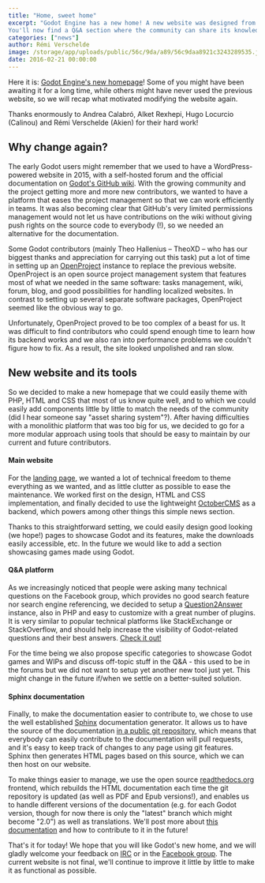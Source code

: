 ```yaml
---
title: "Home, sweet home"
excerpt: "Godot Engine has a new home! A new website was designed from the ground up with a modular design, so that it can easily be extended and customized to fit our needs.
You'll now find a Q&A section where the community can share its knowledge, and a new documentation system that can be contributed to directly via pull requests!"
categories: ["news"]
author: Rémi Verschelde
image: /storage/app/uploads/public/56c/9da/a89/56c9daa8921c3243289535.jpg
date: 2016-02-21 00:00:00
---
```


Here it is: [Godot Engine's new homepage](/)! Some of you might have been awaiting it for a long time, while others might have never used the previous website, so we will recap what motivated modifying the website again.

Thanks enormously to Andrea Calabró, Alket Rexhepi, Hugo Locurcio (Calinou) and Rémi Verschelde (Akien) for their hard work!

## Why change again?

The early Godot users might remember that we used to have a WordPress-powered website in 2015, with a self-hosted forum and the official documentation on [Godot's GitHub wiki](https://github.com/godotengine/godot/wiki). With the growing community and the project getting more and more new contributors, we wanted to have a platform that eases the project management so that we can work efficiently in teams. It was also becoming clear that GitHub's very limited permissions management would not let us have contributions on the wiki without giving push rights on the source code to everybody (!), so we needed an alternative for the documentation.

Some Godot contributors (mainly Theo Hallenius – TheoXD – who has our biggest thanks and appreciation for carrying out this task) put a lot of time in setting up an [OpenProject](https://www.openproject.org) instance to replace the previous website. OpenProject is an open source project management system that features most of what we needed in the same software: tasks management, wiki, forum, blog, and good possibilities for handling localized websites. In contrast to setting up several separate software packages, OpenProject seemed like the obvious way to go.

Unfortunately, OpenProject proved to be too complex of a beast for us. It was difficult to find contributors who could spend enough time to learn how its backend works and we also ran into performance problems we couldn't figure how to fix. As a result, the site looked unpolished and ran slow.

## New website and its tools

So we decided to make a new homepage that we could easily theme with PHP, HTML and CSS that most of us know quite well, and to which we could easily add components little by little to match the needs of the community (did I hear someone say "asset sharing system"?). After having difficulties with a monolithic platform that was too big for us, we decided to go for a more modular approach using tools that should be easy to maintain by our current and future contributors.

#### Main website

For the [landing page](/), we wanted a lot of technical freedom to theme everything as we wanted, and as little clutter as possible to ease the maintenance. We worked first on the design, HTML and CSS implementation, and finally decided to use the lightweight [OctoberCMS](https://octobercms.com) as a backend, which powers among other things this simple news section.

Thanks to this straightforward setting, we could easily design good looking (we hope!) pages to showcase Godot and its features, make the downloads easily accessible, etc. In the future we would like to add a section showcasing games made using Godot.

#### Q&A platform

As we increasingly noticed that people were asking many technical questions on the Facebook group, which provides no good search feature nor search engine referencing, we decided to setup a [Question2Answer](http://www.question2answer.org) instance, also in PHP and easy to customize with a great number of plugins. It is very similar to popular technical platforms like StackExchange or StackOverflow, and should help increase the visibility of Godot-related questions and their best answers. [Check it out!](/qa)

For the time being we also propose specific categories to showcase Godot games and WIPs and discuss off-topic stuff in the Q&A - this used to be in the forums but we did not want to setup yet another new tool just yet. This might change in the future if/when we settle on a better-suited solution.

#### Sphinx documentation

Finally, to make the documentation easier to contribute to, we chose to use the well established [Sphinx](http://www.sphinx-doc.org) documentation generator. It allows us to have the source of the documentation [in a public git repository](https://github.com/godotengine/godot-docs), which means that everybody can easily contribute to the documentation will pull requests, and it's easy to keep track of changes to any page using git features. Sphinx then generates HTML pages based on this source, which we can then host on our website.

To make things easier to manage, we use the open source [readthedocs.org](http://readthedocs.org) frontend, which rebuilds the HTML documentation each time the git repository is updated (as well as PDF and Epub versions!), and enables us to handle different versions of the documentation (e.g. for each Godot version, though for now there is only the "latest" branch which might become "2.0") as well as translations. We'll post more about [this documentation](http://docs.godotengine.org) and how to contribute to it in the future!

That's it for today! We hope that you will like Godot's new home, and we will gladly welcome your feedback on [IRC](http://webchat.freenode.net/?channels=#godotengine) or in the [Facebook group](https://www.facebook.com/groups/godotengine/). The current website is not final, we'll continue to improve it little by little to make it as functional as possible.
